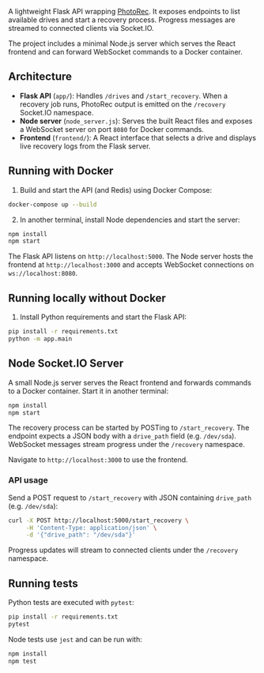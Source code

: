 A lightweight Flask API wrapping [PhotoRec](https://www.cgsecurity.org/). It exposes endpoints to list available drives and start a recovery process. Progress messages are streamed to connected clients via Socket.IO.

The project includes a minimal Node.js server which serves the React frontend and can forward WebSocket commands to a Docker container.

## Architecture

- **Flask API** (`app/`): Handles `/drives` and `/start_recovery`. When a recovery job runs, PhotoRec output is emitted on the `/recovery` Socket.IO namespace.
- **Node server** (`node_server.js`): Serves the built React files and exposes a WebSocket server on port `8080` for Docker commands.
- **Frontend** (`frontend/`): A React interface that selects a drive and displays live recovery logs from the Flask server.

## Running with Docker

1. Build and start the API (and Redis) using Docker Compose:

```bash
docker-compose up --build
```

2. In another terminal, install Node dependencies and start the server:

```bash
npm install
npm start
```

The Flask API listens on `http://localhost:5000`. The Node server hosts the frontend at `http://localhost:3000` and accepts WebSocket connections on `ws://localhost:8080`.

## Running locally without Docker

1. Install Python requirements and start the Flask API:

```bash
pip install -r requirements.txt
python -m app.main
```

## Node Socket.IO Server

A small Node.js server serves the React frontend and forwards commands to a
Docker container. Start it in another terminal:

```bash
npm install
npm start
```

The recovery process can be started by POSTing to `/start_recovery`. The
endpoint expects a JSON body with a `drive_path` field (e.g. `/dev/sda`).
WebSocket messages stream progress under the `/recovery` namespace.

Navigate to `http://localhost:3000` to use the frontend.

### API usage

Send a POST request to `/start_recovery` with JSON containing `drive_path` (e.g. `/dev/sda`):

```bash
curl -X POST http://localhost:5000/start_recovery \
     -H 'Content-Type: application/json' \
     -d '{"drive_path": "/dev/sda"}'
```

Progress updates will stream to connected clients under the `/recovery` namespace.

## Running tests

Python tests are executed with `pytest`:

```bash
pip install -r requirements.txt
pytest
```

Node tests use `jest` and can be run with:

```bash
npm install
npm test
```


